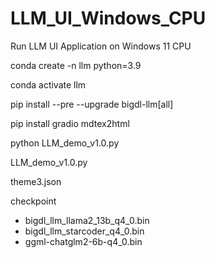 # LLM_UI_Windows_CPU
Run LLM UI Application on Windows 11 CPU 


conda create -n llm python=3.9

conda activate llm

pip install --pre --upgrade bigdl-llm[all]

pip install gradio mdtex2html

python LLM_demo_v1.0.py




LLM_demo_v1.0.py

theme3.json

checkpoint
-	bigdl_llm_llama2_13b_q4_0.bin
-	bigdl_llm_starcoder_q4_0.bin
-	ggml-chatglm2-6b-q4_0.bin
